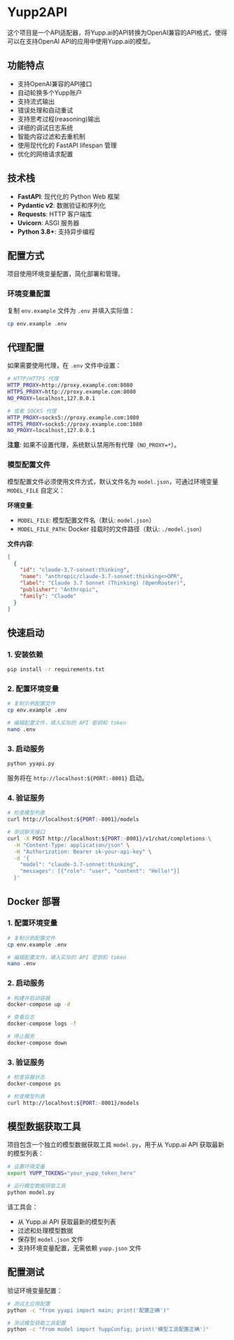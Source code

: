 # Yupp2API

这个项目是一个API适配器，将Yupp.ai的API转换为OpenAI兼容的API格式，使得可以在支持OpenAI API的应用中使用Yupp.ai的模型。

## 功能特点

- 支持OpenAI兼容的API接口
- 自动轮换多个Yupp账户
- 支持流式输出
- 错误处理和自动重试
- 支持思考过程(reasoning)输出
- 详细的调试日志系统
- 智能内容过滤和去重机制
- 使用现代化的 FastAPI lifespan 管理
- 优化的网络请求配置

## 技术栈

- **FastAPI**: 现代化的 Python Web 框架
- **Pydantic v2**: 数据验证和序列化
- **Requests**: HTTP 客户端库
- **Uvicorn**: ASGI 服务器
- **Python 3.8+**: 支持异步编程

## 配置方式

项目使用环境变量配置，简化部署和管理。

### 环境变量配置

复制 `env.example` 文件为 `.env` 并填入实际值：

```bash
cp env.example .env
```

## 代理配置

如果需要使用代理，在 `.env` 文件中设置：

```bash
# HTTP/HTTPS 代理
HTTP_PROXY=http://proxy.example.com:8080
HTTPS_PROXY=http://proxy.example.com:8080
NO_PROXY=localhost,127.0.0.1

# 或者 SOCKS 代理
HTTP_PROXY=socks5://proxy.example.com:1080
HTTPS_PROXY=socks5://proxy.example.com:1080
NO_PROXY=localhost,127.0.0.1
```

**注意**: 如果不设置代理，系统默认禁用所有代理（`NO_PROXY=*`）。

### 模型配置文件

模型配置文件必须使用文件方式，默认文件名为 `model.json`，可通过环境变量 `MODEL_FILE` 自定义：

**环境变量**:

- `MODEL_FILE`: 模型配置文件名（默认: `model.json`）
- `MODEL_FILE_PATH`: Docker 挂载时的文件路径（默认: `./model.json`）

**文件内容**:

```json
[
  {
    "id": "claude-3.7-sonnet:thinking",
    "name": "anthropic/claude-3.7-sonnet:thinking<>OPR",
    "label": "Claude 3.7 Sonnet (Thinking) (OpenRouter)",
    "publisher": "Anthropic",
    "family": "Claude"
  }
]
```

## 快速启动

### 1. 安装依赖

```bash
pip install -r requirements.txt
```

### 2. 配置环境变量

```bash
# 复制示例配置文件
cp env.example .env

# 编辑配置文件，填入实际的 API 密钥和 token
nano .env
```

### 3. 启动服务

```bash
python yyapi.py
```

服务将在 `http://localhost:${PORT:-8001}` 启动。

### 4. 验证服务

```bash
# 检查模型列表
curl http://localhost:${PORT:-8001}/models

# 测试聊天接口
curl -X POST http://localhost:${PORT:-8001}/v1/chat/completions \
  -H "Content-Type: application/json" \
  -H "Authorization: Bearer sk-your-api-key" \
  -d '{
    "model": "claude-3.7-sonnet:thinking",
    "messages": [{"role": "user", "content": "Hello!"}]
  }'
```

## Docker 部署

### 1. 配置环境变量

```bash
# 复制示例配置文件
cp env.example .env

# 编辑配置文件，填入实际的 API 密钥和 token
nano .env
```

### 2. 启动服务

```bash
# 构建并启动容器
docker-compose up -d

# 查看日志
docker-compose logs -f

# 停止服务
docker-compose down
```

### 3. 验证服务

```bash
# 检查容器状态
docker-compose ps

# 检查模型列表
curl http://localhost:${PORT:-8001}/models
```

## 模型数据获取工具

项目包含一个独立的模型数据获取工具 `model.py`，用于从 Yupp.ai API 获取最新的模型列表：

```bash
# 设置环境变量
export YUPP_TOKENS="your_yupp_token_here"

# 运行模型数据获取工具
python model.py
```

该工具会：

- 从 Yupp.ai API 获取最新的模型列表
- 过滤和处理模型数据
- 保存到 `model.json` 文件
- 支持环境变量配置，无需依赖 `yupp.json` 文件

## 配置测试

验证环境变量配置：

```bash
# 测试主应用配置
python -c "from yyapi import main; print('配置正确')"

# 测试模型获取工具配置
python -c "from model import YuppConfig; print('模型工具配置正确')"
```
